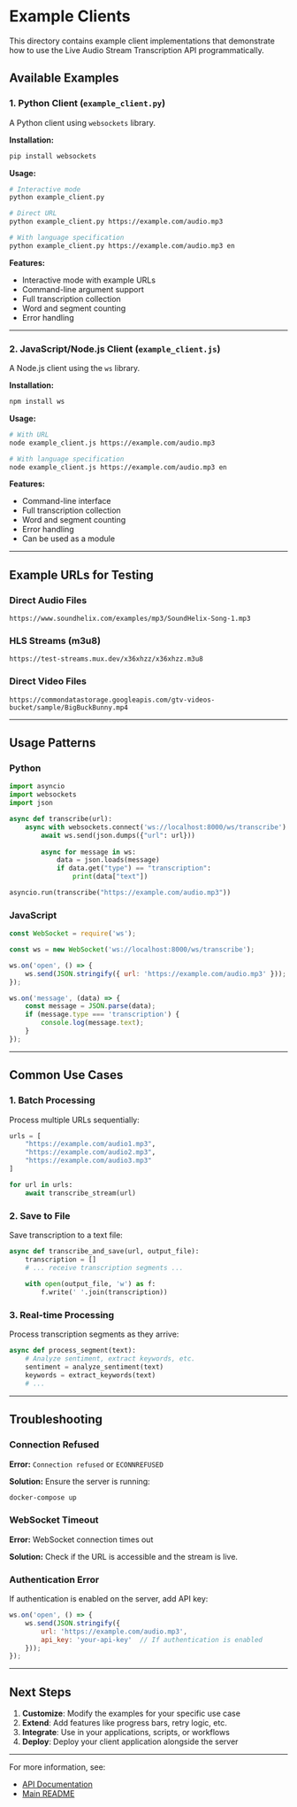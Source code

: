 # Example Clients

This directory contains example client implementations that demonstrate how to use the Live Audio Stream Transcription API programmatically.

## Available Examples

### 1. Python Client (`example_client.py`)

A Python client using `websockets` library.

**Installation:**
```bash
pip install websockets
```

**Usage:**
```bash
# Interactive mode
python example_client.py

# Direct URL
python example_client.py https://example.com/audio.mp3

# With language specification
python example_client.py https://example.com/audio.mp3 en
```

**Features:**
- Interactive mode with example URLs
- Command-line argument support
- Full transcription collection
- Word and segment counting
- Error handling

---

### 2. JavaScript/Node.js Client (`example_client.js`)

A Node.js client using the `ws` library.

**Installation:**
```bash
npm install ws
```

**Usage:**
```bash
# With URL
node example_client.js https://example.com/audio.mp3

# With language specification
node example_client.js https://example.com/audio.mp3 en
```

**Features:**
- Command-line interface
- Full transcription collection
- Word and segment counting
- Error handling
- Can be used as a module

---

## Example URLs for Testing

### Direct Audio Files
```
https://www.soundhelix.com/examples/mp3/SoundHelix-Song-1.mp3
```

### HLS Streams (m3u8)
```
https://test-streams.mux.dev/x36xhzz/x36xhzz.m3u8
```

### Direct Video Files
```
https://commondatastorage.googleapis.com/gtv-videos-bucket/sample/BigBuckBunny.mp4
```

---

## Usage Patterns

### Python

```python
import asyncio
import websockets
import json

async def transcribe(url):
    async with websockets.connect('ws://localhost:8000/ws/transcribe') as ws:
        await ws.send(json.dumps({"url": url}))
        
        async for message in ws:
            data = json.loads(message)
            if data.get("type") == "transcription":
                print(data["text"])

asyncio.run(transcribe("https://example.com/audio.mp3"))
```

### JavaScript

```javascript
const WebSocket = require('ws');

const ws = new WebSocket('ws://localhost:8000/ws/transcribe');

ws.on('open', () => {
    ws.send(JSON.stringify({ url: 'https://example.com/audio.mp3' }));
});

ws.on('message', (data) => {
    const message = JSON.parse(data);
    if (message.type === 'transcription') {
        console.log(message.text);
    }
});
```

---

## Common Use Cases

### 1. Batch Processing

Process multiple URLs sequentially:

```python
urls = [
    "https://example.com/audio1.mp3",
    "https://example.com/audio2.mp3",
    "https://example.com/audio3.mp3"
]

for url in urls:
    await transcribe_stream(url)
```

### 2. Save to File

Save transcription to a text file:

```python
async def transcribe_and_save(url, output_file):
    transcription = []
    # ... receive transcription segments ...
    
    with open(output_file, 'w') as f:
        f.write(' '.join(transcription))
```

### 3. Real-time Processing

Process transcription segments as they arrive:

```python
async def process_segment(text):
    # Analyze sentiment, extract keywords, etc.
    sentiment = analyze_sentiment(text)
    keywords = extract_keywords(text)
    # ...
```

---

## Troubleshooting

### Connection Refused

**Error:** `Connection refused` or `ECONNREFUSED`

**Solution:** Ensure the server is running:
```bash
docker-compose up
```

### WebSocket Timeout

**Error:** WebSocket connection times out

**Solution:** Check if the URL is accessible and the stream is live.

### Authentication Error

If authentication is enabled on the server, add API key:

```javascript
ws.on('open', () => {
    ws.send(JSON.stringify({
        url: 'https://example.com/audio.mp3',
        api_key: 'your-api-key'  // If authentication is enabled
    }));
});
```

---

## Next Steps

1. **Customize**: Modify the examples for your specific use case
2. **Extend**: Add features like progress bars, retry logic, etc.
3. **Integrate**: Use in your applications, scripts, or workflows
4. **Deploy**: Deploy your client application alongside the server

---

For more information, see:
- [API Documentation](../API.md)
- [Main README](../README.md)
